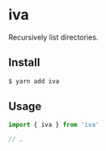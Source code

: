 # iva

Recursively list directories.

## Install

```sh
$ yarn add iva
```

## Usage

```js
import { iva } from 'iva'

// …
```
